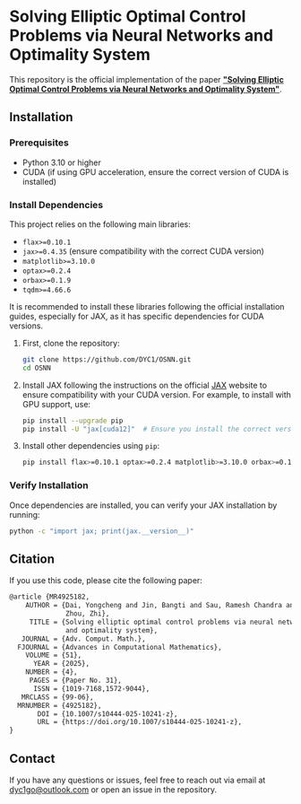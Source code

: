 # Solving Elliptic Optimal Control Problems via Neural Networks and Optimality System

This repository is the official implementation of the paper [**"Solving Elliptic Optimal Control Problems via Neural Networks and Optimality System"**](https://doi.org/10.1007/s10444-025-10241-z). 



## Installation

### Prerequisites
- Python 3.10 or higher
- CUDA (if using GPU acceleration, ensure the correct version of CUDA is installed)

### Install Dependencies

This project relies on the following main libraries:
- `flax>=0.10.1`
- `jax>=0.4.35` (ensure compatibility with the correct CUDA version)
- `matplotlib>=3.10.0`
- `optax>=0.2.4`
- `orbax>=0.1.9`
- `tqdm>=4.66.6`

It is recommended to install these libraries following the official installation guides, especially for JAX, as it has specific dependencies for CUDA versions.

1. First, clone the repository:
   ```bash
   git clone https://github.com/DYC1/OSNN.git
   cd OSNN
   ```

2. Install JAX following the instructions on the official [JAX](https://jax.readthedocs.io/en/latest/quickstart.html) website to ensure compatibility with your CUDA version. For example, to install with GPU support, use:
   ```bash
   pip install --upgrade pip
   pip install -U "jax[cuda12]"  # Ensure you install the correct version for your CUDA
   ```

3. Install other dependencies using `pip`:
   ```bash
   pip install flax>=0.10.1 optax>=0.2.4 matplotlib>=3.10.0 orbax>=0.1.9 tqdm>=4.66.6
   ```

### Verify Installation
Once dependencies are installed, you can verify your JAX installation by running:
```bash
python -c "import jax; print(jax.__version__)"
```

## Citation
If you use this code, please cite the following paper:

```tex
@article {MR4925182,
    AUTHOR = {Dai, Yongcheng and Jin, Bangti and Sau, Ramesh Chandra and
              Zhou, Zhi},
     TITLE = {Solving elliptic optimal control problems via neural networks
              and optimality system},
   JOURNAL = {Adv. Comput. Math.},
  FJOURNAL = {Advances in Computational Mathematics},
    VOLUME = {51},
      YEAR = {2025},
    NUMBER = {4},
     PAGES = {Paper No. 31},
      ISSN = {1019-7168,1572-9044},
   MRCLASS = {99-06},
  MRNUMBER = {4925182},
       DOI = {10.1007/s10444-025-10241-z},
       URL = {https://doi.org/10.1007/s10444-025-10241-z},
}
```
## Contact
If you have any questions or issues, feel free to reach out via email at dyc1go@outlook.com or open an issue in the repository.
